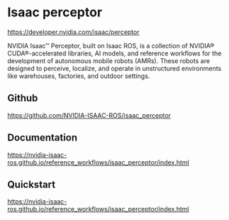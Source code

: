 # Isaac perceptor

https://developer.nvidia.com/isaac/perceptor

NVIDIA Isaac™ Perceptor, built on Isaac ROS, is a collection of NVIDIA® CUDA®-accelerated libraries, AI models, and reference workflows for the development of autonomous mobile robots (AMRs). These robots are designed to perceive, localize, and operate in unstructured environments like warehouses, factories, and outdoor settings.

## Github

https://github.com/NVIDIA-ISAAC-ROS/isaac_perceptor

## Documentation

https://nvidia-isaac-ros.github.io/reference_workflows/isaac_perceptor/index.html

## Quickstart

https://nvidia-isaac-ros.github.io/reference_workflows/isaac_perceptor/index.html
